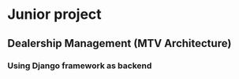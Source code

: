 # Junior project

## Dealership Management (MTV Architecture)

### Using Django framework as backend
